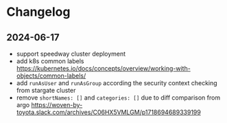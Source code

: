 
# Changelog

## 2024-06-17
- support speedway cluster deployment
- add k8s common labels https://kubernetes.io/docs/concepts/overview/working-with-objects/common-labels/
- add `runAsUser` and `runAsGroup` according the security context checking from stargate cluster
- remove `shortNames: []` and `categories: []` due to diff comparison from argo https://woven-by-toyota.slack.com/archives/C06HX5VMLGM/p1718694689339199

